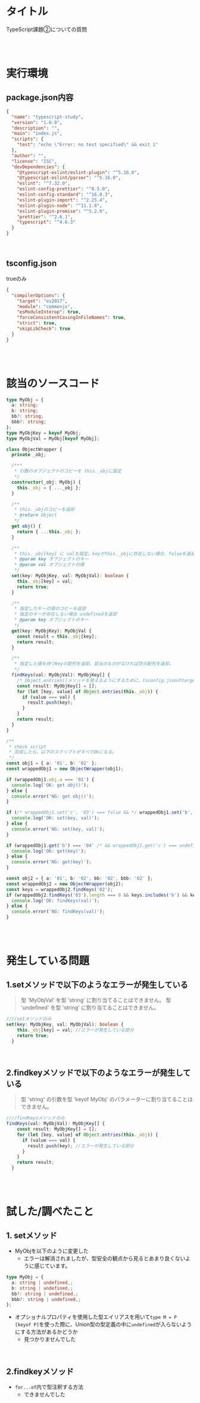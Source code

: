 # タイトル
TypeScript課題②についての質問

<br>
<br>

# 実行環境
## package.json内容
```json
{
  "name": "typescript-study",
  "version": "1.0.0",
  "description": "",
  "main": "index.js",
  "scripts": {
    "test": "echo \"Error: no test specified\" && exit 1"
  },
  "author": "",
  "license": "ISC",
  "devDependencies": {
    "@typescript-eslint/eslint-plugin": "^5.16.0",
    "@typescript-eslint/parser": "^5.16.0",
    "eslint": "^7.32.0",
    "eslint-config-prettier": "^8.5.0",
    "eslint-config-standard": "^16.0.3",
    "eslint-plugin-import": "^2.25.4",
    "eslint-plugin-node": "^11.1.0",
    "eslint-plugin-promise": "^5.2.0",
    "prettier": "^2.6.1",
    "typescript": "^4.6.3"
  }
}
```

<br>

## tsconfig.json
trueのみ
```json
{
  "compilerOptions": {
    "target": "es2017",
    "module": "commonjs",
    "esModuleInterop": true,
    "forceConsistentCasingInFileNames": true,
    "strict": true,
    "skipLibCheck": true
  }
}
```

<br>
<br>

# 該当のソースコード
```typescript
type MyObj = {
  a: string;
  b: string;
  bb?: string;
  bbb?: string;
};
type MyObjKey = keyof MyObj;
type MyObjVal = MyObj[keyof MyObj];

class ObjectWrapper {
  private _obj;

  /***
   * 引数のオブジェクトのコピーを this._objに設定
   */
  constructor(_obj: MyObj) {
    this._obj = { ..._obj };
  }

  /**
   * this._objのコピーを返却
   * @return Object
   */
  get obj() {
    return { ...this._obj };
  }

  /**
   * this._obj[key] に valを設定。keyがthis._objに存在しない場合、falseを返却
   * @param key オブジェクトのキー
   * @param val オブジェクトの値
   */
  set(key: MyObjKey, val: MyObjVal): boolean {
    this._obj[key] = val;
    return true;
  }

  /**
   * 指定したキーの値のコピーを返却
   * 指定のキーが存在しない場合 undefinedを返却
   * @param key オブジェクトのキー
   */
  get(key: MyObjKey): MyObjVal {
    const result = this._obj[key];
    return result;
  }

  /**
   * 指定した値を持つkeyの配列を返却。該当のものがなければ空の配列を返却。
   */
  findKeys(val: MyObjVal): MyObjKey[] {
    /* Object.entries()メソッドを使えるようにするために、tsconfig.jsonのtargetを「"es2017"」にしています */
    const result: MyObjKey[] = [];
    for (let [key, value] of Object.entries(this._obj)) {
      if (value === val) {
        result.push(key);
      }
    }
    return result;
  }
}

/**
 * check script
 * 完成したら、以下のスクリプトがすべてOKになる。
 */
const obj1 = { a: '01', b: '02' };
const wrappedObj1 = new ObjectWrapper(obj1);

if (wrappedObj1.obj.a === '01') {
  console.log('OK: get obj()');
} else {
  console.error('NG: get obj()');
}

if (/* wrappedObj1.set('c', '03') === false && */ wrappedObj1.set('b', '04') === true && wrappedObj1.obj.b === '04') {
  console.log('OK: set(key, val)');
} else {
  console.error('NG: set(key, val)');
}

if (wrappedObj1.get('b') === '04' /* && wrappedObj1.get('c') === undefined */) {
  console.log('OK: get(key)');
} else {
  console.error('NG: get(key)');
}

const obj2 = { a: '01', b: '02', bb: '02', bbb: '02' };
const wrappedObj2 = new ObjectWrapper(obj2);
const keys = wrappedObj2.findKeys('02');
if (wrappedObj2.findKeys('03').length === 0 && keys.includes('b') && keys.includes('bb') && keys.includes('bbb') && keys.length === 3) {
  console.log('OK: findKeys(val)');
} else {
  console.error('NG: findKeys(val)');
}
```

<br>
<br>

# 発生している問題
## 1.setメソッドで以下のようなエラーが発生している
  > 型 'MyObjVal' を型 'string' に割り当てることはできません。
    型 'undefined' を型 'string' に割り当てることはできません。

```typescript
////setメソッドのみ
set(key: MyObjKey, val: MyObjVal): boolean {
    this._obj[key] = val; //エラーが発生している部分
    return true;
  }
```

<br>

## 2.findkeyメソッドで以下のようなエラーが発生している
> 型 'string' の引数を型 'keyof MyObj' のパラメーターに割り当てることはできません。

```typescript
////findKeysメソッドのみ
findKeys(val: MyObjVal): MyObjKey[] {
    const result: MyObjKey[] = [];
    for (let [key, value] of Object.entries(this._obj)) {
      if (value === val) {
        result.push(key); //エラーが発生している部分
      }
    }
    return result;
  }
```

<br>
<br>

# 試した/調べたこと
## 1. setメソッド
* MyObjを以下のように変更した
  * エラーは解消されましたが、型安全の観点から見るとあまり良くないように感じています。
```typescript
type MyObj = {
  a: string | undefined,;
  b: string | undefined,;
  bb?: string | undefined,;
  bbb?: string | undefined,;
};
```
* オプショナルプロパティを使用した型エイリアスを用いて```type M = P [keyof P]```を使った際に、Union型の型定義の中に```undefined```が入らないようにする方法があるかどうか
  * 見つかりませんでした

<br>

## 2.findkeyメソッド
* ```for...of```内で型注釈する方法
  * できませんでした